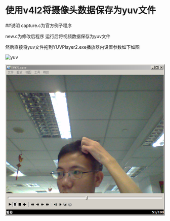 # 使用v4l2将摄像头数据保存为yuv文件
##说明 
capture.c为官方例子程序

new.c为修改后程序  运行后将视频数据保存为yuv文件

 
然后直接将yuv文件拖到YUVPlayer2.exe播放器内设置参数如下如图

![yuv](http://i.imgur.com/L3dEAX3.png)

![yuvplay.png](yuvplay.png)

